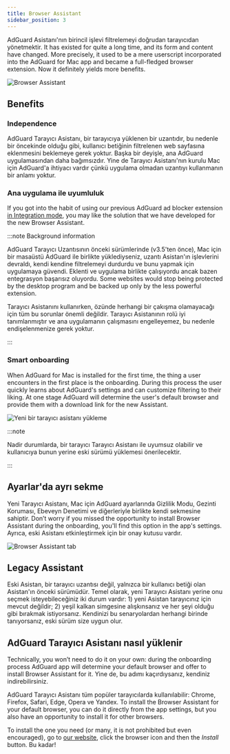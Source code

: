```yaml
---
title: Browser Assistant
sidebar_position: 3
---
```


AdGuard Asistanı'nın birincil işlevi filtrelemeyi doğrudan tarayıcıdan yönetmektir. It has existed for quite a long time, and its form and content have changed. More precisely, it used to be a mere userscript incorporated into the AdGuard for Mac app and became a full-fledged browser extension. Now it definitely yields more benefits.

![Browser Assistant](https://cdn.adtidy.org/content/kb/ad_blocker/mac/assistantmac.jpg)

## Benefits

### Independence

AdGuard Tarayıcı Asistanı, bir tarayıcıya yüklenen bir uzantıdır, bu nedenle bir öncekinde olduğu gibi, kullanıcı betiğinin filtrelenen web sayfasına eklenmesini beklemeye gerek yoktur. Başka bir deyişle, ana AdGuard uygulamasından daha bağımsızdır. Yine de Tarayıcı Asistanı'nın kurulu Mac için AdGuard'a ihtiyacı vardır çünkü uygulama olmadan uzantıyı kullanmanın bir anlamı yoktur.

### Ana uygulama ile uyumluluk

If you got into the habit of using our previous AdGuard ad blocker extension [in Integration mode](/adguard-browser-extension/integration-mode), you may like the solution that we have developed for the new Browser Assistant.

:::note Background information

AdGuard Tarayıcı Uzantısının önceki sürümlerinde (v3.5'ten önce), Mac için bir masaüstü AdGuard ile birlikte yüklediyseniz, uzantı Asistan'ın işlevlerini devraldı, kendi kendine filtrelemeyi durdurdu ve bunu yapmak için uygulamaya güvendi. Eklenti ve uygulama birlikte çalışıyordu ancak bazen entegrasyon başarısız oluyordu. Some websites would stop being protected by the desktop program and be backed up only by the less powerful extension.

Tarayıcı Asistanını kullanırken, özünde herhangi bir çakışma olamayacağı için tüm bu sorunlar önemli değildir. Tarayıcı Asistanının rolü iyi tanımlanmıştır ve ana uygulamanın çalışmasını engelleyemez, bu nedenle endişelenmenize gerek yoktur.

:::

### Smart onboarding

When AdGuard for Mac is installed for the first time, the thing a user encounters in the first place is the onboarding. During this process the user quickly learns about AdGuard's settings and can customize filtering to their liking. At one stage AdGuard will determine the user's default browser and provide them with a download link for the new Assistant.

![Yeni bir tarayıcı asistanı yükleme](https://cdn.adtidy.org/content/kb/ad_blocker/mac/assistant_onboarding_safari.jpg)

:::note

Nadir durumlarda, bir tarayıcı Tarayıcı Asistanı ile uyumsuz olabilir ve kullanıcıya bunun yerine eski sürümü yüklemesi önerilecektir.

:::

## Ayarlar'da ayrı sekme

Yeni Tarayıcı Asistanı, Mac için AdGuard ayarlarında Gizlilik Modu, Gezinti Koruması, Ebeveyn Denetimi ve diğerleriyle birlikte kendi sekmesine sahiptir. Don’t worry if you missed the opportunity to install Browser Assistant during the onboarding, you'll find this option in the app's settings. Ayrıca, eski Asistanı etkinleştirmek için bir onay kutusu vardır.

![Browser Assistant tab](https://cdn.adtidy.org/content/kb/ad_blocker/mac/assistant-separate-tab.png)

## Legacy Assistant

Eski Asistan, bir tarayıcı uzantısı değil, yalnızca bir kullanıcı betiği olan Asistan'ın önceki sürümüdür. Temel olarak, yeni Tarayıcı Asistanı yerine onu seçmek isteyebileceğiniz iki durum vardır: 1) yeni Asistan tarayıcınız için mevcut değildir; 2) yeşil kalkan simgesine alışkınsanız ve her şeyi olduğu gibi bırakmak istiyorsanız.  Kendinizi bu senaryolardan herhangi birinde tanıyorsanız, eski sürüm size uygun olur.

## AdGuard Tarayıcı Asistanı nasıl yüklenir

Technically, you won’t need to do it on your own: during the onboarding process AdGuard app will determine your default browser and offer to install Browser Assistant for it. Yine de, bu adımı kaçırdıysanız, kendiniz indirebilirsiniz.

AdGuard Tarayıcı Asistanı tüm popüler tarayıcılarda kullanılabilir: Chrome, Firefox, Safari, Edge, Opera ve Yandex. To install the Browser Assistant for your default browser, you can do it directly from the app settings, but you also have an opportunity to install it for other browsers.

To install the one you need (or many, it is not prohibited but even encouraged), go to [our website](https://adguard.com/adguard-assistant/overview.html), click the browser icon and then the *Install* button. Bu kadar!
